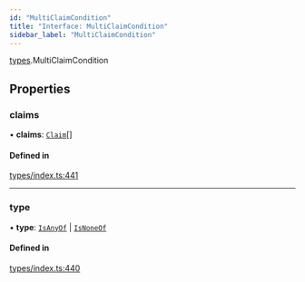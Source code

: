 ```yaml
---
id: "MultiClaimCondition"
title: "Interface: MultiClaimCondition"
sidebar_label: "MultiClaimCondition"
---
```


[types](../../../modules/Types/Types.md).MultiClaimCondition

## Properties

### claims

• **claims**: [`Claim`](../../../modules/Types/Types.md#claim)[]

#### Defined in

[types/index.ts:441](https://github.com/PolymeshAssociation/polymesh-sdk/blob/5a778578/src/types/index.ts#L441)

___

### type

• **type**: [`IsAnyOf`](../../../enums/Types/ConditionType/ConditionType.md#isanyof) \| [`IsNoneOf`](../../../enums/Types/ConditionType/ConditionType.md#isnoneof)

#### Defined in

[types/index.ts:440](https://github.com/PolymeshAssociation/polymesh-sdk/blob/5a778578/src/types/index.ts#L440)
